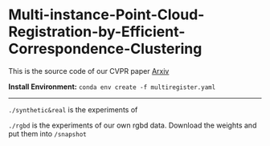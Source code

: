# Multi-instance-Point-Cloud-Registration-by-Efficient-Correspondence-Clustering
This is the source code of our CVPR paper [Arxiv](https://arxiv.org/abs/2111.14582)

**Install Environment:**
`conda env create -f multiregister.yaml`

****
`./synthetic&real` is the experiments of 

`./rgbd` is the experiments of our own rgbd data.
Download the weights and put them into `/snapshot`
